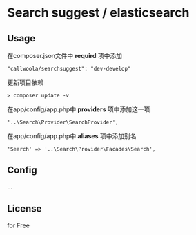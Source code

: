 Search suggest / elasticsearch
================

## Usage

在composer.json文件中 **requird** 项中添加

```
"callwoola/searchsuggest": "dev-develop"
```

更新项目依赖
```
> composer update -v
```

在app/config/app.php中 **providers** 项中添加这一项

```
'..\Search\Provider\SearchProvider',
```

在app/config/app.php中 **aliases** 项中添加别名
```
'Search' => '..\Search\Provider\Facades\Search',
```

## Config
...


## License

for Free